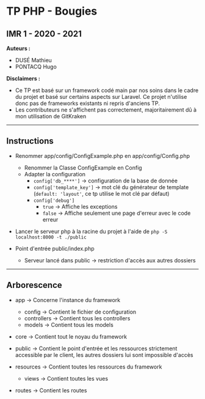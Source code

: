 # TP PHP  - Bougies

## IMR 1 - 2020 - 2021

**Auteurs :**
- DUSÉ Mathieu
- PONTACQ Hugo

**Disclaimers :**
- Ce TP est basé sur un framework codé main par nos soins dans le cadre du projet et basé sur certains aspects sur Laravel.
    Ce projet n'utilise donc pas de frameworks existants ni repris d'anciens TP.
- Les contributeurs ne s'affichent pas correctement, majoritairement dû à mon utilisation de GitKraken

---

## Instructions

- Renommer app/config/ConfigExample.php en app/config/Config.php
  - Renommer la Classe ConfigExample en Config
  - Adapter la configuration
    - `config['db_****']` -> configuration de la base de donnée
    - `config['template_key']` -> mot clé du générateur de template (`default: 'layout'`, ce tp utilise le mot clé par défaut)
    - `config['debug']`
        - `true` -> Affiche les exceptions
        - `false` -> Affiche seulement une page d'erreur avec le code erreur
    
- Lancer le serveur php à la racine du projet à l'aide de `php -S localhost:8000 -t ./public`

- Point d'entrée public/index.php   
    - Serveur lancé dans public -> restriction d'accès aux autres dossiers


---

## Arborescence

- app -> Concerne l'instance du framework
    - config -> Contient le fichier de configuration
    - controllers -> Contient tous les controllers
    - models -> Contient tous les models
    
- core -> Contient tout le noyau du framework

- public -> Contient le point d'entrée et les ressources strictement accessible par le client, les autres dossiers lui sont impossible d'accès

- resources -> Contient toutes les ressources du framework
    - views -> Contient toutes les vues

- routes -> Contient les routes
